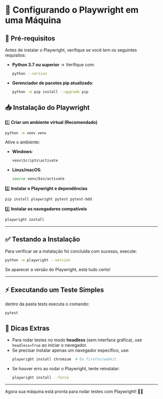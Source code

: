 # 🚀 Configurando o Playwright em uma Máquina

## 📌 **Pré-requisitos**
Antes de instalar o Playwright, verifique se você tem os seguintes requisitos:


- **Python 3.7 ou superior** → Verifique com:
  ```bash
  python --version
  ```
- **Gerenciador de pacotes pip atualizado**:
  ```bash
  python -m pip install --upgrade pip
  ```
## 📥 **Instalação do Playwright**

1️⃣ **Criar um ambiente virtual (Recomendado)**
```bash
python -m venv venv
```
Ative o ambiente:
- **Windows**:
  ```bash
  venv\Scripts\activate
  ```
- **Linux/macOS**:
  ```bash
  source venv/bin/activate
  ```

2️⃣ **Instalar o Playwright e dependências**
```bash
pip install playwright pytest pytest-bdd
```

3️⃣ **Instalar os navegadores compatíveis**
```bash
playwright install
```

---

## ✅ **Testando a Instalação**
Para verificar se a instalação foi concluída com sucesso, execute:
```bash
python -m playwright --version
```
Se aparecer a versão do Playwright, está tudo certo!

---

## ⚡ **Executando um Teste Simples**
dentro da pasta tests executa o comando:
```python
pytest
```


## 🎯 **Dicas Extras**
- Para rodar testes no modo **headless** (sem interface gráfica), use `headless=True` ao iniciar o navegador.
- Se precisar instalar apenas um navegador específico, use:
  ```bash
  playwright install chromium  # Ou firefox/webkit
  ```
- Se houver erro ao rodar o Playwright, tente reinstalar:
  ```bash
  playwright install --force
  ```

---

Agora sua máquina está pronta para rodar testes com Playwright! 🚀🔥


